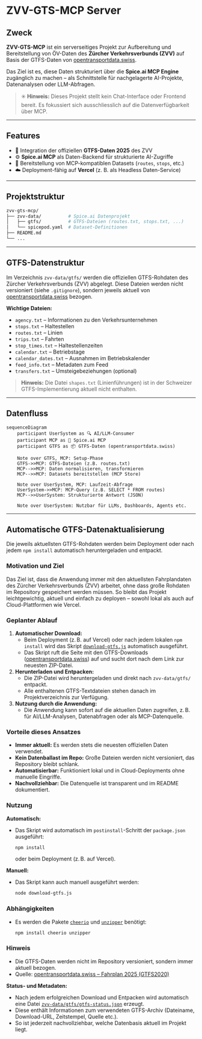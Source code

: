 # ZVV-GTS-MCP Server

## Zweck

**ZVV-GTS-MCP** ist ein serverseitiges Projekt zur Aufbereitung und Bereitstellung von ÖV-Daten des **Zürcher Verkehrsverbunds (ZVV)** auf Basis der GTFS-Daten von [opentransportdata.swiss](https://data.opentransportdata.swiss/dataset/timetable-2025-gtfs2020).

Das Ziel ist es, diese Daten strukturiert über die **Spice.ai MCP Engine** zugänglich zu machen – als Schnittstelle für nachgelagerte AI-Projekte, Datenanalysen oder LLM-Abfragen.

> ✳️ **Hinweis:** Dieses Projekt stellt kein Chat-Interface oder Frontend bereit. Es fokussiert sich ausschliesslich auf die Datenverfügbarkeit über MCP.

---

## Features

- 🚈 Integration der offiziellen **GTFS-Daten 2025** des ZVV
- ⚙️ **Spice.ai MCP** als Daten-Backend für strukturierte AI-Zugriffe
- 🔌 Bereitstellung von MCP-kompatiblen Datasets (`routes`, `stops`, etc.)
- ☁️ Deployment-fähig auf **Vercel** (z. B. als Headless Daten-Service)

---

## Projektstruktur

```bash
zvv-gts-mcp/
├── zvv-data/          # Spice.ai Datenprojekt
│   ├── gtfs/          # GTFS-Dateien (routes.txt, stops.txt, ...)
│   └── spicepod.yaml  # Dataset-Definitionen
├── README.md
└── ...
```

---

## GTFS-Datenstruktur

Im Verzeichnis `zvv-data/gtfs/` werden die offiziellen GTFS-Rohdaten des Zürcher Verkehrsverbunds (ZVV) abgelegt. Diese Dateien werden nicht versioniert (siehe `.gitignore`), sondern jeweils aktuell von [opentransportdata.swiss](https://data.opentransportdata.swiss/dataset/timetable-2025-gtfs2020) bezogen.

**Wichtige Dateien:**

- `agency.txt` – Informationen zu den Verkehrsunternehmen
- `stops.txt` – Haltestellen
- `routes.txt` – Linien
- `trips.txt` – Fahrten
- `stop_times.txt` – Haltestellenzeiten
- `calendar.txt` – Betriebstage
- `calendar_dates.txt` – Ausnahmen im Betriebskalender
- `feed_info.txt` – Metadaten zum Feed
- `transfers.txt` – Umsteigebeziehungen (optional)

> **Hinweis:** Die Datei `shapes.txt` (Linienführungen) ist in der Schweizer GTFS-Implementierung aktuell nicht enthalten.

---

## Datenfluss

```mermaid
sequenceDiagram
    participant UserSystem as 🔍 AI/LLM-Consumer
    participant MCP as 🧠 Spice.ai MCP
    participant GTFS as 📦 GTFS-Daten (opentransportdata.swiss)

    Note over GTFS, MCP: Setup-Phase
    GTFS->>MCP: GTFS-Dateien (z.B. routes.txt)
    MCP-->>MCP: Daten normalisieren, transformieren
    MCP-->>MCP: Datasets bereitstellen (MCP Store)

    Note over UserSystem, MCP: Laufzeit-Abfrage
    UserSystem->>MCP: MCP-Query (z.B. SELECT * FROM routes)
    MCP-->>UserSystem: Strukturierte Antwort (JSON)

    Note over UserSystem: Nutzbar für LLMs, Dashboards, Agents etc.
```

---

## Automatische GTFS-Datenaktualisierung

Die jeweils aktuellsten GTFS-Rohdaten werden beim Deployment oder nach jedem `npm install` automatisch heruntergeladen und entpackt.

### Motivation und Ziel

Das Ziel ist, dass die Anwendung immer mit den aktuellsten Fahrplandaten des Zürcher Verkehrsverbunds (ZVV) arbeitet, ohne dass große Rohdaten im Repository gespeichert werden müssen. So bleibt das Projekt leichtgewichtig, aktuell und einfach zu deployen – sowohl lokal als auch auf Cloud-Plattformen wie Vercel.

### Geplanter Ablauf

1. **Automatischer Download:**
   - Beim Deployment (z. B. auf Vercel) oder nach jedem lokalen `npm install` wird das Skript [`download-gtfs.js`](./download-gtfs.js) automatisch ausgeführt.
   - Das Skript ruft die Seite mit den GTFS-Downloads ([opentransportdata.swiss](https://data.opentransportdata.swiss/de/dataset/timetable-2025-gtfs2020)) auf und sucht dort nach dem Link zur neuesten ZIP-Datei.
2. **Herunterladen und Entpacken:**
   - Die ZIP-Datei wird heruntergeladen und direkt nach `zvv-data/gtfs/` entpackt.
   - Alle enthaltenen GTFS-Textdateien stehen danach im Projektverzeichnis zur Verfügung.
3. **Nutzung durch die Anwendung:**
   - Die Anwendung kann sofort auf die aktuellen Daten zugreifen, z. B. für AI/LLM-Analysen, Datenabfragen oder als MCP-Datenquelle.

### Vorteile dieses Ansatzes
- **Immer aktuell:** Es werden stets die neuesten offiziellen Daten verwendet.
- **Kein Datenballast im Repo:** Große Dateien werden nicht versioniert, das Repository bleibt schlank.
- **Automatisierbar:** Funktioniert lokal und in Cloud-Deployments ohne manuelle Eingriffe.
- **Nachvollziehbar:** Die Datenquelle ist transparent und im README dokumentiert.

### Nutzung

**Automatisch:**
- Das Skript wird automatisch im `postinstall`-Schritt der `package.json` ausgeführt:
  ```bash
  npm install
  ```
  oder beim Deployment (z. B. auf Vercel).

**Manuell:**
- Das Skript kann auch manuell ausgeführt werden:
  ```bash
  node download-gtfs.js
  ```

### Abhängigkeiten
- Es werden die Pakete [`cheerio`](https://www.npmjs.com/package/cheerio) und [`unzipper`](https://www.npmjs.com/package/unzipper) benötigt:
  ```bash
  npm install cheerio unzipper
  ```

### Hinweis
- Die GTFS-Daten werden nicht im Repository versioniert, sondern immer aktuell bezogen.
- Quelle: [opentransportdata.swiss – Fahrplan 2025 (GTFS2020)](https://data.opentransportdata.swiss/de/dataset/timetable-2025-gtfs2020)

**Status- und Metadaten:**
- Nach jedem erfolgreichen Download und Entpacken wird automatisch eine Datei [`zvv-data/gtfs/gtfs-status.json`](zvv-data/gtfs/gtfs-status.json) erzeugt.
- Diese enthält Informationen zum verwendeten GTFS-Archiv (Dateiname, Download-URL, Zeitstempel, Quelle etc.).
- So ist jederzeit nachvollziehbar, welche Datenbasis aktuell im Projekt liegt.
